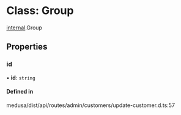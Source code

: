 # Class: Group

[internal](../modules/internal-5.md).Group

## Properties

### id

• **id**: `string`

#### Defined in

medusa/dist/api/routes/admin/customers/update-customer.d.ts:57
